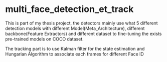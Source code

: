 # multi_face_detection_et_track
This is part of my thesis project, the detectors mainly use what 5 different detection models with different Model(Meta_Architecture), different backbone(Feature Extractors) and different dataset to fine-tuning the exists pre-trained models on COCO dataset.

The tracking part is to use Kalman filter for the state estimation and Hungarian Algorithm to associate each frames for different Face ID